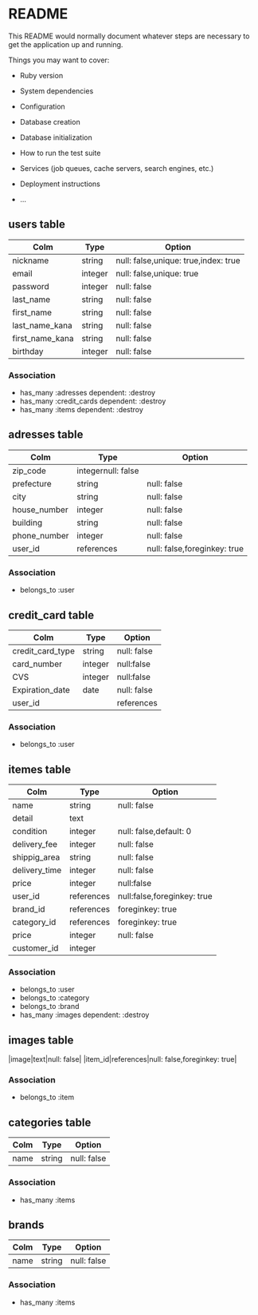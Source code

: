 # README

This README would normally document whatever steps are necessary to get the
application up and running.

Things you may want to cover:

* Ruby version

* System dependencies

* Configuration

* Database creation

* Database initialization

* How to run the test suite

* Services (job queues, cache servers, search engines, etc.)

* Deployment instructions

* ...


## users table
|Colm|Type|Option|
|----|----|------|
|nickname|string|null: false,unique: true,index: true|
|email|integer|null: false,unique: true|
|password|integer|null: false|
|last_name|string|null: false|
|first_name|string|null: false|
|last_name_kana|string|null: false|
|first_name_kana|string|null: false|
|birthday|integer|null: false|

### Association
- has_many :adresses dependent: :destroy
- has_many :credit_cards dependent: :destroy
- has_many :items dependent: :destroy



## adresses table
|Colm|Type|Option|
|----|----|------|
|zip_code|integernull: false|
|prefecture|string|null: false|
|city|string|null: false|
|house_number|integer|null: false|
|building|string|null: false|
|phone_number|integer|null: false|
|user_id|references|null: false,foreginkey: true|

### Association
- belongs_to :user



## credit_card table
|Colm|Type|Option|
|----|----|------|
|credit_card_type|string|null: false|
|card_number|integer|null:false|
|CVS|integer|null:false|
|Expiration_date|date|null: false|
|user_id||references|null: false|foreginkey: true|

### Association
- belongs_to :user



## itemes table
|Colm|Type|Option|
|----|----|------|
|name|string|null: false|
|detail|text|
|condition|integer|null: false,default: 0|
|delivery_fee|integer|null: false|
|shippig_area|string|null: false|
|delivery_time|integer|null: false|
|price|integer|null:false|
|user_id|references|null:false,foreginkey: true|
|brand_id|references|foreginkey: true|
|category_id|references|foreginkey: true|
|price| integer| null: false
|customer_id| integer| 
### Association
- belongs_to :user
- belongs_to :category
- belongs_to :brand
- has_many :images dependent: :destroy


## images table
|image|text|null: false|
|item_id|references|null: false,foreginkey: true|

### Association
- belongs_to :item



## categories table
|Colm|Type|Option|
|----|----|------|
|name|string|null: false|

### Association
- has_many :items 



##  brands
|Colm|Type|Option|
|----|----|------|
|name|string|null: false|

### Association
- has_many :items 
